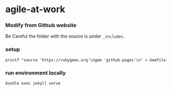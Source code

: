 # agile-at-work

### Modify from Github website 

Be Careful the folder with the source is under `_includes`.


### setup

```
printf "source 'https://rubygems.org'\ngem 'github-pages'\n" > Gemfile
```

### run environment locally

```
bundle exec jekyll serve
```
